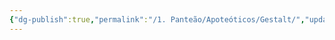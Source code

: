 ```yaml
---
{"dg-publish":true,"permalink":"/1. Panteão/Apoteóticos/Gestalt/","updated":"2025-06-15T19:39:54.789-03:00"}
---
```


